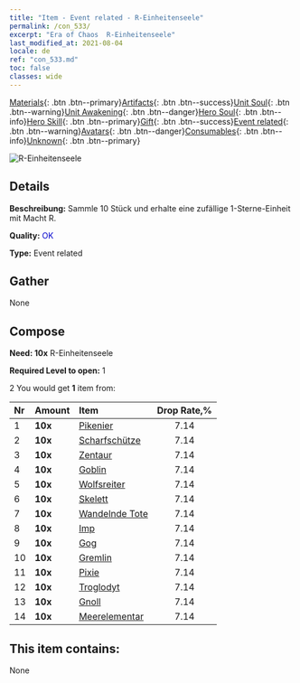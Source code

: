 ```yaml
---
title: "Item - Event related - R-Einheitenseele"
permalink: /con_533/
excerpt: "Era of Chaos  R-Einheitenseele"
last_modified_at: 2021-08-04
locale: de
ref: "con_533.md"
toc: false
classes: wide
---
```

 [Materials](/ItemsDE/){: .btn .btn--primary}[Artifacts](/ItemsDE/Artifacts/){: .btn .btn--success}[Unit Soul](/ItemsDE/UnitSoul/){: .btn .btn--warning}[Unit Awakening](/ItemsDE/UnitAwakening/){: .btn .btn--danger}[Hero Soul](/ItemsDE/HeroSoul/){: .btn .btn--info}[Hero Skill](/ItemsDE/HeroSkill/){: .btn .btn--primary}[Gift](/ItemsDE/Gift/){: .btn .btn--success}[Event related](/ItemsDE/Events/){: .btn .btn--warning}[Avatars](/ItemsDE/Avatars/){: .btn .btn--danger}[Consumables](/ItemsDE/Consumables/){: .btn .btn--info}[Unknown](/ItemsDE/Unknown/){: .btn .btn--primary}

 ![R-Einheitenseele](/images/t/i_10019.png)

## Details
 **Beschreibung:** Sammle 10 Stück und erhalte eine zufällige 1-Sterne-Einheit mit Macht R.

 **Quality:** <span style="color: #0000CD">OK</span>

 **Type:** Event related

## Gather

  None

## Compose

 **Need: 10x** R-Einheitenseele

 **Required Level to open:** 1

 2 You would get **1** item  from:

  | Nr | Amount |     Item    | Drop Rate,% |
  |:---|:-------|:------------|:---------:|
  | 1 |  **10x** | [Pikenier](/ItemsDE/unt_190/) | 7.14 | 
  | 2 |  **10x** | [Scharfschütze](/ItemsDE/unt_191/) | 7.14 | 
  | 3 |  **10x** | [Zentaur](/ItemsDE/unt_199/) | 7.14 | 
  | 4 |  **10x** | [Goblin](/ItemsDE/unt_217/) | 7.14 | 
  | 5 |  **10x** | [Wolfsreiter](/ItemsDE/unt_218/) | 7.14 | 
  | 6 |  **10x** | [Skelett](/ItemsDE/unt_208/) | 7.14 | 
  | 7 |  **10x** | [Wandelnde Tote](/ItemsDE/unt_209/) | 7.14 | 
  | 8 |  **10x** | [Imp](/ItemsDE/unt_226/) | 7.14 | 
  | 9 |  **10x** | [Gog](/ItemsDE/unt_227/) | 7.14 | 
  | 10 |  **10x** | [Gremlin](/ItemsDE/unt_235/) | 7.14 | 
  | 11 |  **10x** | [Pixie](/ItemsDE/unt_262/) | 7.14 | 
  | 12 |  **10x** | [Troglodyt](/ItemsDE/unt_244/) | 7.14 | 
  | 13 |  **10x** | [Gnoll](/ItemsDE/unt_253/) | 7.14 | 
  | 14 |  **10x** | [Meerelementar](/ItemsDE/unt_275/) | 7.14 | 


## This item contains:

  None

